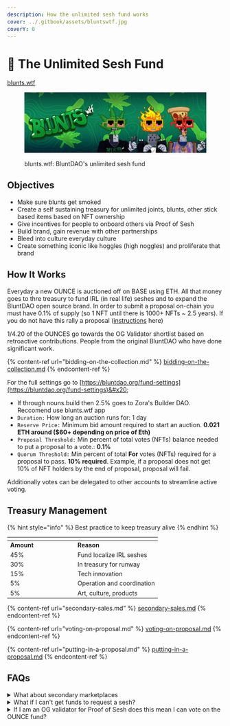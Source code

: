 ```yaml
---
description: How the unlimited sesh fund works
cover: ../.gitbook/assets/bluntswtf.jpg
coverY: 0
---
```


# 🍃 The Unlimited Sesh Fund

[blunts.wtf](https://blunts.wtf)

<figure><img src="../.gitbook/assets/bluntswtftwitterbanner.jpeg" alt=""><figcaption><p>blunts.wtf: BluntDAO's unlimited sesh fund</p></figcaption></figure>

## Objectives

* Make sure blunts get smoked&#x20;
* Create a self sustaining treasury for unlimited joints, blunts, other stick based items based on NFT ownership
* Give incentives for people to onboard others via Proof of Sesh
* Build brand, gain revenue with other partnerships
* Bleed into culture everyday culture
* Create something iconic like hoggles (high noggles) and proliferate that brand



## How It Works

Everyday a new OUNCE is auctioned off on BASE using ETH. All that money goes to thre treasury to fund IRL (in real life) seshes and to expand the BluntDAO open source brand. In order to submit a proposal on-chain you must have 0.1% of supply (so 1 NFT until there is 1000+ NFTs \~ 2.5 years). If you do not have this rally a proposal ([instructions](putting-in-a-proposal.md) here)



1/4.20 of the OUNCES go towards the OG Validator shortlist based on retroactive contributions. People from the original BluntDAO who have done significant work.

{% content-ref url="bidding-on-the-collection.md" %}
[bidding-on-the-collection.md](bidding-on-the-collection.md)
{% endcontent-ref %}

For the full settings go to [https://bluntdao.org/fund-settings](https://bluntdao.org/fund-settings)&#x20;

* If through nouns.build then 2.5% goes to Zora's Builder DAO. Reccomend use blunts.wtf app
* `Duration:` How long an auction runs for: 1 day
* `Reserve Price:` Minimum bid amount required to start an auction. **0.021 ETH around ($60+ depending on price of Eth)**
* `Proposal Threshold:` Min percent of total votes (NFTs) balance needed to put a proposal to a vote.: **0.1%**
* `Quorum Threshold:` Min percent of total **For** votes (NFTs) required for a proposal to pass. **10% required**. Example, if a proposal does not get 10% of NFT holders by the end of proposal, proposal will fail.



Additionally votes can be delegated to other accounts to streamline active voting.

## Treasury Management

{% hint style="info" %}
Best practice to keep treasury alive
{% endhint %}

<table data-header-hidden><thead><tr><th width="143"></th><th></th></tr></thead><tbody><tr><td><strong>Amount</strong></td><td><strong>Reason</strong></td></tr><tr><td>45%</td><td>Fund localize IRL seshes</td></tr><tr><td>30%</td><td>In treasury for runway</td></tr><tr><td>15%</td><td>Tech innovation</td></tr><tr><td>5%</td><td>Operation and coordination</td></tr><tr><td>5%</td><td>Art, culture, products</td></tr></tbody></table>

{% content-ref url="secondary-sales.md" %}
[secondary-sales.md](secondary-sales.md)
{% endcontent-ref %}

{% content-ref url="voting-on-proposal.md" %}
[voting-on-proposal.md](voting-on-proposal.md)
{% endcontent-ref %}

{% content-ref url="putting-in-a-proposal.md" %}
[putting-in-a-proposal.md](putting-in-a-proposal.md)
{% endcontent-ref %}

## FAQs

<details>

<summary>What about secondary marketplaces</summary>

This is more for governance however, these can be sold on secondary marketplaces. More [info here](secondary-sales.md)

</details>

<details>

<summary>What if I can't get funds to request a sesh?</summary>

Just rally members and they will put proposal on your behalf

</details>

<details>

<summary>If I am an OG validator for Proof of Sesh does this mean I can vote on the OUNCE fund?</summary>

No. Although you do have prioritiy access to the founders allocation on the OUNCE fund and preference for getting proposals passed.

</details>
